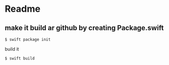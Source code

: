#  Readme

## make it build ar github by creating Package.swift

`
$ swift package init
`

build it

`
$ swift build
`

